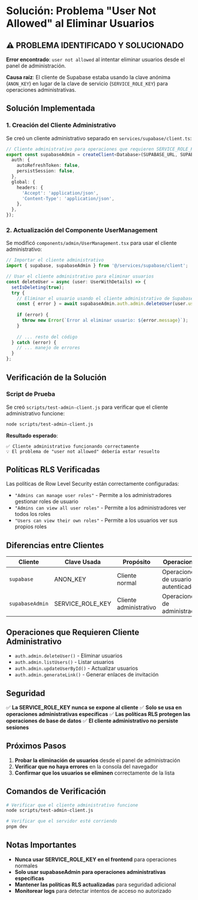 # Solución: Problema "User Not Allowed" al Eliminar Usuarios

## ⚠️ PROBLEMA IDENTIFICADO Y SOLUCIONADO

**Error encontrado**: `user not allowed` al intentar eliminar usuarios desde el panel de administración.

**Causa raíz**: El cliente de Supabase estaba usando la clave anónima (`ANON_KEY`) en lugar de la clave de servicio (`SERVICE_ROLE_KEY`) para operaciones administrativas.

## Solución Implementada

### 1. Creación del Cliente Administrativo

Se creó un cliente administrativo separado en `services/supabase/client.ts`:

```typescript
// Cliente administrativo para operaciones que requieren SERVICE_ROLE_KEY
export const supabaseAdmin = createClient<Database>(SUPABASE_URL, SUPABASE_SERVICE_KEY, {
  auth: {
    autoRefreshToken: false,
    persistSession: false,
  },
  global: {
    headers: {
      'Accept': 'application/json',
      'Content-Type': 'application/json',
    },
  },
});
```

### 2. Actualización del Componente UserManagement

Se modificó `components/admin/UserManagement.tsx` para usar el cliente administrativo:

```typescript
// Importar el cliente administrativo
import { supabase, supabaseAdmin } from '@/services/supabase/client';

// Usar el cliente administrativo para eliminar usuarios
const deleteUser = async (user: UserWithDetails) => {
  setIsDeleting(true);
  try {
    // Eliminar el usuario usando el cliente administrativo de Supabase
    const { error } = await supabaseAdmin.auth.admin.deleteUser(user.user_id);
    
    if (error) {
      throw new Error(`Error al eliminar usuario: ${error.message}`);
    }
    
    // ... resto del código
  } catch (error) {
    // ... manejo de errores
  }
};
```

## Verificación de la Solución

### Script de Prueba

Se creó `scripts/test-admin-client.js` para verificar que el cliente administrativo funcione:

```bash
node scripts/test-admin-client.js
```

**Resultado esperado**:
```
✅ Cliente administrativo funcionando correctamente
💡 El problema de "user not allowed" debería estar resuelto
```

## Políticas RLS Verificadas

Las políticas de Row Level Security están correctamente configuradas:

- `"Admins can manage user roles"` - Permite a los administradores gestionar roles de usuario
- `"Admins can view all user roles"` - Permite a los administradores ver todos los roles
- `"Users can view their own roles"` - Permite a los usuarios ver sus propios roles

## Diferencias entre Clientes

| Cliente | Clave Usada | Propósito | Operaciones |
|---------|-------------|-----------|-------------|
| `supabase` | ANON_KEY | Cliente normal | Operaciones de usuario autenticado |
| `supabaseAdmin` | SERVICE_ROLE_KEY | Cliente administrativo | Operaciones de administrador |

## Operaciones que Requieren Cliente Administrativo

- `auth.admin.deleteUser()` - Eliminar usuarios
- `auth.admin.listUsers()` - Listar usuarios
- `auth.admin.updateUserById()` - Actualizar usuarios
- `auth.admin.generateLink()` - Generar enlaces de invitación

## Seguridad

✅ **La SERVICE_ROLE_KEY nunca se expone al cliente**
✅ **Solo se usa en operaciones administrativas específicas**
✅ **Las políticas RLS protegen las operaciones de base de datos**
✅ **El cliente administrativo no persiste sesiones**

## Próximos Pasos

1. **Probar la eliminación de usuarios** desde el panel de administración
2. **Verificar que no haya errores** en la consola del navegador
3. **Confirmar que los usuarios se eliminen** correctamente de la lista

## Comandos de Verificación

```bash
# Verificar que el cliente administrativo funcione
node scripts/test-admin-client.js

# Verificar que el servidor esté corriendo
pnpm dev
```

## Notas Importantes

- **Nunca usar SERVICE_ROLE_KEY en el frontend** para operaciones normales
- **Solo usar supabaseAdmin para operaciones administrativas específicas**
- **Mantener las políticas RLS actualizadas** para seguridad adicional
- **Monitorear logs** para detectar intentos de acceso no autorizado 